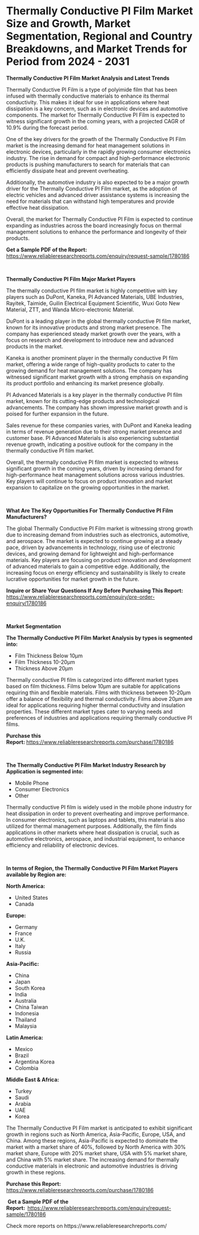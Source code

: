 <p><h1>Thermally Conductive PI Film Market Size and Growth, Market Segmentation, Regional and Country Breakdowns, and Market Trends for Period from 2024 -  2031</h1></p><p><strong>Thermally Conductive PI Film Market Analysis and Latest Trends</strong></p>
<p><p>Thermally Conductive PI Film is a type of polyimide film that has been infused with thermally conductive materials to enhance its thermal conductivity. This makes it ideal for use in applications where heat dissipation is a key concern, such as in electronic devices and automotive components. The market for Thermally Conductive PI Film is expected to witness significant growth in the coming years, with a projected CAGR of 10.9% during the forecast period.</p><p>One of the key drivers for the growth of the Thermally Conductive PI Film market is the increasing demand for heat management solutions in electronic devices, particularly in the rapidly growing consumer electronics industry. The rise in demand for compact and high-performance electronic products is pushing manufacturers to search for materials that can efficiently dissipate heat and prevent overheating.</p><p>Additionally, the automotive industry is also expected to be a major growth driver for the Thermally Conductive PI Film market, as the adoption of electric vehicles and advanced driver assistance systems is increasing the need for materials that can withstand high temperatures and provide effective heat dissipation.</p><p>Overall, the market for Thermally Conductive PI Film is expected to continue expanding as industries across the board increasingly focus on thermal management solutions to enhance the performance and longevity of their products.</p></p>
<p><strong>Get a Sample PDF of the Report:&nbsp;</strong> <a href="https://www.reliableresearchreports.com/enquiry/request-sample/1780186">https://www.reliableresearchreports.com/enquiry/request-sample/1780186</a></p>
<p>&nbsp;</p>
<p><strong>Thermally Conductive PI Film Major Market Players</strong></p>
<p><p>The thermally conductive PI film market is highly competitive with key players such as DuPont, Kaneka, PI Advanced Materials, UBE Industries, Rayitek, Taimide, Guilin Electrical Equipment Scientific, Wuxi Goto New Material, ZTT, and Wanda Micro-electronic Material.</p><p>DuPont is a leading player in the global thermally conductive PI film market, known for its innovative products and strong market presence. The company has experienced steady market growth over the years, with a focus on research and development to introduce new and advanced products in the market.</p><p>Kaneka is another prominent player in the thermally conductive PI film market, offering a wide range of high-quality products to cater to the growing demand for heat management solutions. The company has witnessed significant market growth with a strong emphasis on expanding its product portfolio and enhancing its market presence globally.</p><p>PI Advanced Materials is a key player in the thermally conductive PI film market, known for its cutting-edge products and technological advancements. The company has shown impressive market growth and is poised for further expansion in the future.</p><p>Sales revenue for these companies varies, with DuPont and Kaneka leading in terms of revenue generation due to their strong market presence and customer base. PI Advanced Materials is also experiencing substantial revenue growth, indicating a positive outlook for the company in the thermally conductive PI film market.</p><p>Overall, the thermally conductive PI film market is expected to witness significant growth in the coming years, driven by increasing demand for high-performance heat management solutions across various industries. Key players will continue to focus on product innovation and market expansion to capitalize on the growing opportunities in the market.</p></p>
<p>&nbsp;</p>
<p><strong>What Are The Key Opportunities For Thermally Conductive PI Film Manufacturers?</strong></p>
<p><p>The global Thermally Conductive PI Film market is witnessing strong growth due to increasing demand from industries such as electronics, automotive, and aerospace. The market is expected to continue growing at a steady pace, driven by advancements in technology, rising use of electronic devices, and growing demand for lightweight and high-performance materials. Key players are focusing on product innovation and development of advanced materials to gain a competitive edge. Additionally, the increasing focus on energy efficiency and sustainability is likely to create lucrative opportunities for market growth in the future.</p></p>
<p><strong>Inquire or Share Your Questions If Any Before Purchasing This Report:</strong> <a href="https://www.reliableresearchreports.com/enquiry/pre-order-enquiry/1780186">https://www.reliableresearchreports.com/enquiry/pre-order-enquiry/1780186</a></p>
<p>&nbsp;</p>
<p><strong>Market Segmentation</strong></p>
<p><strong>The Thermally Conductive PI Film Market Analysis by types is segmented into:</strong></p>
<p><ul><li>Film Thickness Below 10μm</li><li>Film Thickness 10-20μm</li><li>Thickness Above 20μm</li></ul></p>
<p><p>Thermally conductive PI film is categorized into different market types based on film thickness. Films below 10μm are suitable for applications requiring thin and flexible materials. Films with thickness between 10-20μm offer a balance of flexibility and thermal conductivity. Films above 20μm are ideal for applications requiring higher thermal conductivity and insulation properties. These different market types cater to varying needs and preferences of industries and applications requiring thermally conductive PI films.</p></p>
<p><strong>Purchase this Report:&nbsp;</strong><a href="https://www.reliableresearchreports.com/purchase/1780186">https://www.reliableresearchreports.com/purchase/1780186</a></p>
<p>&nbsp;</p>
<p><strong>The Thermally Conductive PI Film Market Industry Research by Application is segmented into:</strong></p>
<p><ul><li>Mobile Phone</li><li>Consumer Electronics</li><li>Other</li></ul></p>
<p><p>Thermally conductive PI film is widely used in the mobile phone industry for heat dissipation in order to prevent overheating and improve performance. In consumer electronics, such as laptops and tablets, this material is also utilized for thermal management purposes. Additionally, the film finds applications in other markets where heat dissipation is crucial, such as automotive electronics, aerospace, and industrial equipment, to enhance efficiency and reliability of electronic devices.</p></p>
<p>&nbsp;</p>
<p><strong>In terms of Region, the Thermally Conductive PI Film Market Players available by Region are:</strong></p>
<p>
    <p> <strong> North America: </strong>
        <ul>
            <li>United States</li>
            <li>Canada</li>
        </ul>
        </p> 
    <p> <strong> Europe: </strong>
        <ul>
            <li>Germany</li>
            <li>France</li>
            <li>U.K.</li>
            <li>Italy</li>
            <li>Russia</li>
        </ul>
        </p> 
    <p> <strong> Asia-Pacific: </strong>
        <ul>
            <li>China</li>
            <li>Japan</li>
            <li>South Korea</li>
            <li>India</li>
            <li>Australia</li>
            <li>China Taiwan</li>
            <li>Indonesia</li>
            <li>Thailand</li>
            <li>Malaysia</li>
        </ul>
        </p> 
    <p> <strong> Latin America: </strong>
        <ul>
            <li>Mexico</li>
            <li>Brazil</li>
            <li>Argentina Korea</li>
            <li>Colombia</li>
        </ul>
        </p> 
    <p> <strong> Middle East & Africa: </strong>
        <ul>
            <li>Turkey</li>
            <li>Saudi</li>
            <li>Arabia</li>
            <li>UAE</li>
            <li>Korea</li>
        </ul>
    </p>
    </p>
<p><p>The Thermally Conductive PI Film market is anticipated to exhibit significant growth in regions such as North America, Asia-Pacific, Europe, USA, and China. Among these regions, Asia-Pacific is expected to dominate the market with a market share of 40%, followed by North America with 30% market share, Europe with 20% market share, USA with 5% market share, and China with 5% market share. The increasing demand for thermally conductive materials in electronic and automotive industries is driving growth in these regions.</p></p>
<p><strong>Purchase this Report: </strong><a href="https://www.reliableresearchreports.com/purchase/1780186">https://www.reliableresearchreports.com/purchase/1780186</a></p>
<p>&nbsp;<strong>Get a Sample PDF of the Report:&nbsp;&nbsp;</strong><a href="https://www.reliableresearchreports.com/enquiry/request-sample/1780186">https://www.reliableresearchreports.com/enquiry/request-sample/1780186</a></p>
<p><strong></strong></p>
<p>Check more reports on https://www.reliableresearchreports.com/</p>